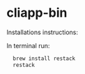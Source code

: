# cliapp-bin

Installations instructions:

In terminal run:
```sh
  brew install restack
  restack
```
